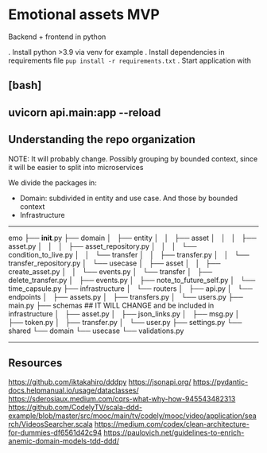 # Emotional assets MVP

Backend + frontend in python


. Install python >3.9 via venv for example
. Install dependencies in requirements file `pup install -r requirements.txt`
. Start application with 

[bash]
----
uvicorn api.main:app --reload
----


## Understanding the repo organization

NOTE: It will probably change. Possibly grouping by bounded context, since it will be easier to split into microservices

We divide the packages in:

* Domain: subdivided in entity and use case. And those by bounded context
* Infrastructure

----
emo
├── __init__.py
├── domain
│   ├── entity
│   │   ├── asset
│   │   │   ├── asset.py
│   │   │   ├── asset_repository.py
│   │   │   └── condition_to_live.py
│   │   └── transfer
│   │       ├── transfer.py
│   │       └── transfer_repository.py
│   └── usecase
│       ├── asset
│       │   ├── create_asset.py
│       │   └── events.py
│       └── transfer
│           ├── delete_transfer.py
│           ├── events.py
│           ├── note_to_future_self.py
│           └── time_capsule.py
├── infrastructure
│   └── routers
│       ├── api.py
│       └── endpoints
│           ├── assets.py
│           ├── transfers.py
│           └── users.py
├── main.py
├── schemas  ## IT WILL CHANGE and be included in infrastructure
│   ├── asset.py
│   ├── json_links.py
│   ├── msg.py
│   ├── token.py
│   ├── transfer.py
│   └── user.py
├── settings.py
└── shared
    └── domain
        └── usecase
            └── validations.py

----

## Resources

https://github.com/iktakahiro/dddpy
https://jsonapi.org/
https://pydantic-docs.helpmanual.io/usage/dataclasses/
https://sderosiaux.medium.com/cqrs-what-why-how-945543482313
https://github.com/CodelyTV/scala-ddd-example/blob/master/src/mooc/main/tv/codely/mooc/video/application/search/VideosSearcher.scala
https://medium.com/codex/clean-architecture-for-dummies-df6561d42c94
https://paulovich.net/guidelines-to-enrich-anemic-domain-models-tdd-ddd/

